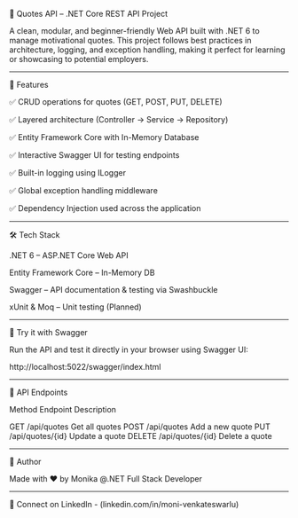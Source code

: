 
🌟 Quotes API – .NET Core REST API Project

A clean, modular, and beginner-friendly Web API built with .NET 6 to manage motivational quotes. This project follows best practices in architecture, logging, and exception handling, making it perfect for learning or showcasing to potential employers.


---

🚀 Features

✅ CRUD operations for quotes (GET, POST, PUT, DELETE)

✅ Layered architecture (Controller → Service → Repository)

✅ Entity Framework Core with In-Memory Database

✅ Interactive Swagger UI for testing endpoints

✅ Built-in logging using ILogger<T>

✅ Global exception handling middleware

✅ Dependency Injection used across the application



---

🛠️ Tech Stack

.NET 6 – ASP.NET Core Web API

Entity Framework Core – In-Memory DB

Swagger – API documentation & testing via Swashbuckle

xUnit & Moq – Unit testing (Planned)



---

📸 Try it with Swagger

Run the API and test it directly in your browser using Swagger UI:

http://localhost:5022/swagger/index.html


---

🔧 API Endpoints

Method	Endpoint	Description

GET	/api/quotes	Get all quotes
POST	/api/quotes	Add a new quote
PUT	/api/quotes/{id}	Update a quote
DELETE	/api/quotes/{id}	Delete a quote

---
📢 Author

Made with ❤️ by Monika @.NET Full Stack Developer

---
🔗 Connect on LinkedIn - (linkedin.com/in/moni-venkateswarlu)



